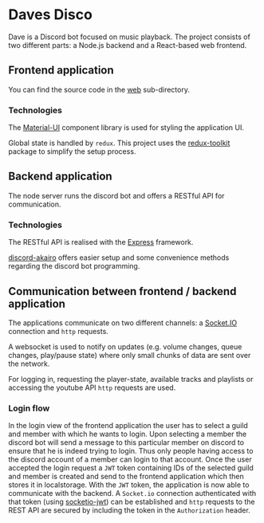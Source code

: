 # Daves Disco

Dave is a Discord bot focused on music playback.
The project consists of two different parts: a Node.js backend and a React-based web frontend.

## Frontend application

You can find the source code in the <a href="/web">web</a> sub-directory.

### Technologies

The <a href="https://material-ui.com/">Material-UI</a> component library is used for styling the application UI.

Global state is handled by `redux`. This project uses the <a href="https://redux-toolkit.js.org/">redux-toolkit</a> package to simplify the setup process.

## Backend application

The node server runs the discord bot and offers a RESTful API for communication.

### Technologies

The RESTful API is realised with the <a href="https://expressjs.com/">Express</a> framework.

<a href="https://github.com/discord-akairo/discord-akairo">discord-akairo</a> offers easier setup and some convenience methods regarding the discord bot programming.

## Communication between frontend / backend application

The applications communicate on two different channels: a <a href="https://socket.io/">Socket.IO</a> connection and `http` requests.

A websocket is used to notify on updates (e.g. volume changes, queue changes, play/pause state) where only small chunks of data are sent over the network.

For logging in, requesting the player-state, available tracks and playlists or accessing the youtube API `http` requests are used.

### Login flow

In the login view of the frontend application the user has to select a guild and member with which he wants to login.
Upon selecting a member the discord bot will send a message to this particular member on discord to ensure that he is indeed trying to login. Thus only people having access to the discord account of a member can login to that account.
Once the user accepted the login request a `JWT` token containing IDs of the selected guild and member is created and send to the frontend application which then stores it in localstorage.
With the `JWT` token, the application is now able to communicate with the backend.
A `Socket.io` connection authenticated with that token (using <a href="https://github.com/auth0-community/auth0-socketio-jwt">socketio-jwt</a>) can be established and `http` requests to the REST API are secured by including the token in the `Authorization` header.
